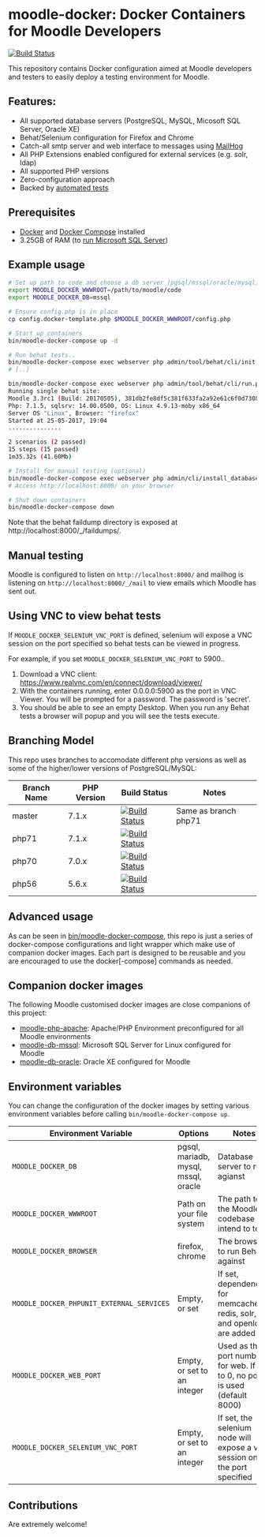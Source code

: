 # moodle-docker: Docker Containers for Moodle Developers
[![Build Status](https://travis-ci.org/moodlehq/moodle-docker.svg?branch=master)](https://travis-ci.org/moodlehq/moodle-docker/branches)

This repository contains Docker configuration aimed at Moodle developers and testers to easily deploy a testing environment for Moodle.

## Features:
* All supported database servers (PostgreSQL, MySQL, Micosoft SQL Server, Oracle XE)
* Behat/Selenium configuration for Firefox and Chrome
* Catch-all smtp server and web interface to messages using [MailHog](https://github.com/mailhog/MailHog/)
* All PHP Extensions enabled configured for external services (e.g. solr, ldap)
* All supported PHP versions
* Zero-configuration approach
* Backed by [automated tests](https://travis-ci.org/moodlehq/moodle-docker/branches)

## Prerequisites
* [Docker](https://docs.docker.com) and [Docker Compose](https://docs.docker.com/compose/) installed
* 3.25GB of RAM (to [run Microsoft SQL Server](https://docs.microsoft.com/en-us/sql/linux/sql-server-linux-setup#prerequisites))

## Example usage

```bash
# Set up path to code and choose a db server (pgsql/mssql/oracle/mysql)
export MOODLE_DOCKER_WWWROOT=/path/to/moodle/code
export MOODLE_DOCKER_DB=mssql

# Ensure config.php is in place
cp config.docker-template.php $MOODLE_DOCKER_WWWROOT/config.php

# Start up containers
bin/moodle-docker-compose up -d

# Run behat tests..
bin/moodle-docker-compose exec webserver php admin/tool/behat/cli/init.php
# [..]

bin/moodle-docker-compose exec webserver php admin/tool/behat/cli/run.php --tags=@auth_manual
Running single behat site:
Moodle 3.3rc1 (Build: 20170505), 381db2fe8df5c381f633fa2a92e61c6f0d7308cb
Php: 7.1.5, sqlsrv: 14.00.0500, OS: Linux 4.9.13-moby x86_64
Server OS "Linux", Browser: "firefox"
Started at 25-05-2017, 19:04
...............

2 scenarios (2 passed)
15 steps (15 passed)
1m35.32s (41.60Mb)

# Install for manual testing (optional)
bin/moodle-docker-compose exec webserver php admin/cli/install_database.php --agree-license --fullname="Docker moodle" --shortname="docker_moodle" --adminpass="test" --adminemail="admin@example.com"
# Access http://localhost:8000/ on your browser

# Shut down containers
bin/moodle-docker-compose down
```

Note that the behat faildump directory is exposed at http://localhost:8000/_/faildumps/.

## Manual testing

Moodle is configured to listen on `http://localhost:8000/` and mailhog is listening on `http://localhost:8000/_/mail` to view emails which Moodle has sent out.

## Using VNC to view behat tests

If `MOODLE_DOCKER_SELENIUM_VNC_PORT` is defined, selenium will expose a VNC session on the port specified so behat tests can be viewed in progress.

For example, if you set `MOODLE_DOCKER_SELENIUM_VNC_PORT` to 5900..
1. Download a VNC client: https://www.realvnc.com/en/connect/download/viewer/
2. With the containers running, enter 0.0.0.0:5900 as the port in VNC Viewer. You will be prompted for a password. The password is 'secret'.
3. You should be able to see an empty Desktop. When you run any Behat tests a browser will popup and you will see the tests execute.

## Branching Model

This repo uses branches to accomodate different php versions as well as some of the higher/lower versions of PostgreSQL/MySQL:


| Branch Name  | PHP Version | Build Status | Notes |
|--------------|-------------|--------------|-------|
| master | 7.1.x | [![Build Status](https://travis-ci.org/moodlehq/moodle-docker.svg?branch=master)](https://travis-ci.org/moodlehq/moodle-docker) | Same as branch php71 |
| php71 | 7.1.x | [![Build Status](https://travis-ci.org/moodlehq/moodle-docker.svg?branch=php71)](https://travis-ci.org/moodlehq/moodle-docker) | |
| php70 | 7.0.x | [![Build Status](https://travis-ci.org/moodlehq/moodle-docker.svg?branch=php70)](https://travis-ci.org/moodlehq/moodle-docker) | |
| php56 | 5.6.x | [![Build Status](https://travis-ci.org/moodlehq/moodle-docker.svg?branch=php56)](https://travis-ci.org/moodlehq/moodle-docker) | |

## Advanced usage

As can be seen in [bin/moodle-docker-compose](https://github.com/moodlehq/moodle-docker/blob/master/bin/moodle-docker-compose),
this repo is just a series of docker-compose configurations and light wrapper which make use of companion docker images. Each part
is designed to be reusable and you are encouraged to use the docker[-compose] commands as needed.

## Companion docker images

The following Moodle customised docker images are close companions of this project:

* [moodle-php-apache](https://github.com/moodlehq/moodle-php-apache): Apache/PHP Environment preconfigured for all Moodle environments
* [moodle-db-mssql](https://github.com/moodlehq/moodle-db-mssql): Microsoft SQL Server for Linux configured for Moodle
* [moodle-db-oracle](https://github.com/moodlehq/moodle-db-oracle): Oracle XE configured for Moodle

## Environment variables

You can change the configuration of the docker images by setting various environment variables before calling `bin/moodle-docker-compose up`.

| Environment Variable                      | Options                               | Notes                                                                        |
|-------------------------------------------|---------------------------------------|------------------------------------------------------------------------------|
| `MOODLE_DOCKER_DB`                        | pgsql, mariadb, mysql, mssql, oracle  | Database server to run agianst                                               |
| `MOODLE_DOCKER_WWWROOT`                   | Path on your file system              | The path to the Moodle codebase you intend to test.                          |
| `MOODLE_DOCKER_BROWSER`                   | firefox, chrome                       | The browser to run Behat against                                             |
| `MOODLE_DOCKER_PHPUNIT_EXTERNAL_SERVICES` | Empty, or set                         | If set, dependencies for memcached, redis, solr, and openldap are added      |
| `MOODLE_DOCKER_WEB_PORT`                  | Empty, or set to an integer           | Used as the port number for web. If set to 0, no port is used (default 8000) |
| `MOODLE_DOCKER_SELENIUM_VNC_PORT`         | Empty, or set to an integer           | If set, the selenium node will expose a vnc session on the port specified             |


## Contributions

Are extremely welcome!
